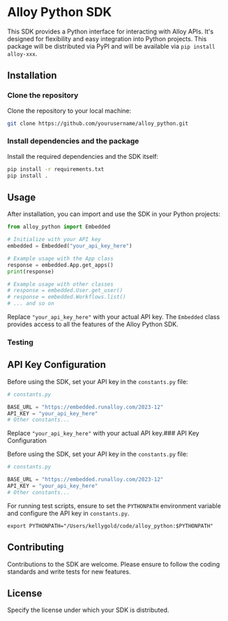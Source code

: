 # Alloy Python SDK

This SDK provides a Python interface for interacting with Alloy APIs. It's designed for flexibility and easy integration into Python projects. This package will be distributed via PyPI and will be available via `pip install alloy-xxx`.

## Installation

### Clone the repository

Clone the repository to your local machine:

```bash
git clone https://github.com/yourusername/alloy_python.git
```

### Install dependencies and the package

Install the required dependencies and the SDK itself:

```bash
pip install -r requirements.txt
pip install .
```

## Usage

After installation, you can import and use the SDK in your Python projects:

```python
from alloy_python import Embedded

# Initialize with your API key
embedded = Embedded("your_api_key_here")

# Example usage with the App class
response = embedded.App.get_apps()
print(response)

# Example usage with other classes
# response = embedded.User.get_user()
# response = embedded.Workflows.list()
# ... and so on
```

Replace `"your_api_key_here"` with your actual API key. The `Embedded` class provides access to all the features of the Alloy Python SDK.

### Testing
## API Key Configuration

Before using the SDK, set your API key in the `constants.py` file:

```python
# constants.py

BASE_URL = "https://embedded.runalloy.com/2023-12"
API_KEY = "your_api_key_here"
# Other constants...
```

Replace `"your_api_key_here"` with your actual API key.### API Key Configuration

Before using the SDK, set your API key in the `constants.py` file:

```python
# constants.py

BASE_URL = "https://embedded.runalloy.com/2023-12"
API_KEY = "your_api_key_here"
# Other constants...
```

For running test scripts, ensure to set the `PYTHONPATH` environment variable and configure the API key in `constants.py`.

```
export PYTHONPATH="/Users/kellygold/code/alloy_python:$PYTHONPATH"
```

## Contributing

Contributions to the SDK are welcome. Please ensure to follow the coding standards and write tests for new features.

## License

Specify the license under which your SDK is distributed.
